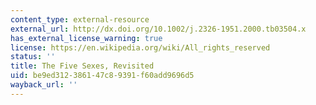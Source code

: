 ```yaml
---
content_type: external-resource
external_url: http://dx.doi.org/10.1002/j.2326-1951.2000.tb03504.x
has_external_license_warning: true
license: https://en.wikipedia.org/wiki/All_rights_reserved
status: ''
title: The Five Sexes, Revisited
uid: be9ed312-3861-47c8-9391-f60add9696d5
wayback_url: ''
---
```

